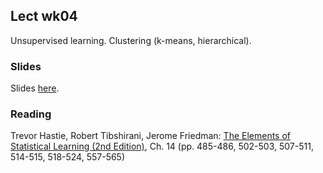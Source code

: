
## Lect wk04

Unsupervised learning. Clustering (k-means, hierarchical). 


### Slides

Slides [here](https://docs.google.com/presentation/d/1jIGqY9ay6NiNhVmfEPKPKe8XgRxiSDpT8ah423Qn628).


### Reading

Trevor Hastie, Robert Tibshirani, Jerome Friedman: [The Elements of Statistical Learning (2nd Edition)](http://statweb.stanford.edu/~tibs/ElemStatLearn/printings/ESLII_print10.pdf), Ch. 14 (pp. 485-486, 502-503, 507-511, 514-515, 518-524, 557-565)


